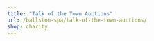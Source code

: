 ```yaml
---
title: "Talk of the Town Auctions"
url: /ballston-spa/talk-of-the-town-auctions/
shop: charity
---
```

